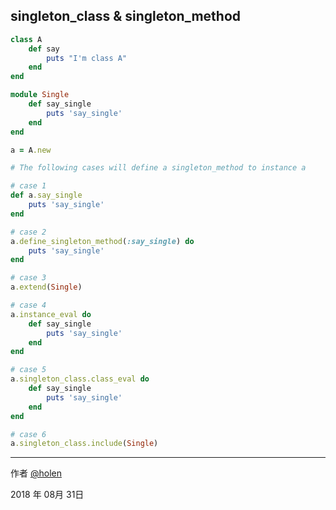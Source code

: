 ## singleton\_class & singleton_method
```ruby
class A
	def say
		puts "I'm class A"
	end
end

module Single
	def say_single
		puts 'say_single'
	end
end

a = A.new

# The following cases will define a singleton_method to instance a

# case 1
def a.say_single
	puts 'say_single'
end	

# case 2
a.define_singleton_method(:say_single) do
	puts 'say_single'
end

# case 3
a.extend(Single)

# case 4
a.instance_eval do
	def say_single
		puts 'say_single'
	end
end

# case 5
a.singleton_class.class_eval do
	def say_single
		puts 'say_single'
	end
end

# case 6
a.singleton_class.include(Single)

```

----------
作者 [@holen](https://github.com/holen)

2018 年 08月 31日
